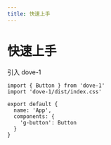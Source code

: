 ```yaml
---
title: 快速上手
---
```


# 快速上手

引入 dove-1

```
import { Button } from 'dove-1'
import 'dove-1/dist/index.css'

export default {
  name: 'App',
  components: {
    'g-button': Button
  }
}
```